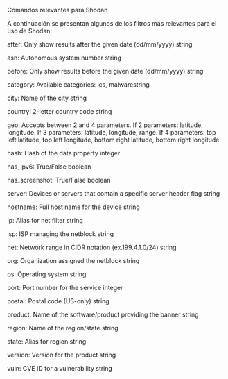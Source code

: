 Comandos relevantes para Shodan

A continuación se presentan algunos de los filtros más relevantes para el uso de Shodan:

after: Only show results after the given date (dd/mm/yyyy) string

asn: Autonomous system number string

before: Only show results before the given date (dd/mm/yyyy) string

category: Available categories: ics, malwarestring

city: Name of the city string

country: 2-letter country code string

geo: Accepts between 2 and 4 parameters. If 2 parameters: latitude, longitude. If 3 parameters: latitude, longitude, range. If 4 parameters: top left latitude, top left longitude, bottom right latitude, bottom right longitude.

hash: Hash of the data property integer

has_ipv6: True/False boolean

has_screenshot: True/False boolean

server: Devices or servers that contain a specific server header flag string

hostname: Full host name for the device string

ip: Alias for net filter string

isp: ISP managing the netblock string

net: Network range in CIDR notation (ex.199.4.1.0/24) string

org: Organization assigned the netblock string

os: Operating system string

port: Port number for the service integer

postal: Postal code (US-only) string

product: Name of the software/product providing the banner string

region: Name of the region/state string

state: Alias for region string

version: Version for the product string

vuln: CVE ID for a vulnerability string
